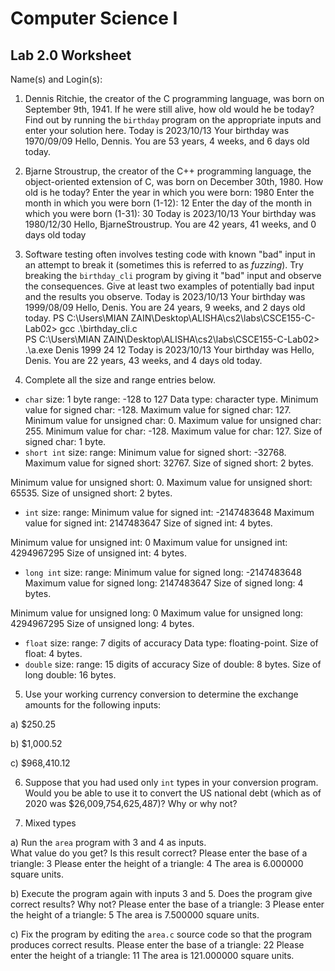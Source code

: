
# Computer Science I 
## Lab 2.0 Worksheet

Name(s) and Login(s):



1. Dennis Ritchie, the creator of the C programming language,
was born on September 9th, 1941.  If he were still alive,
how old would he be today?  Find out by running the `birthday`
program on the appropriate inputs and enter your solution here.
Today is 2023/10/13
Your birthday was 1970/09/09
Hello, Dennis.  You are 53 years, 4 weeks, and 6 days old today.



2. Bjarne Stroustrup, the creator of the C++ programming
language, the object-oriented extension of C, was born on
December 30th, 1980.  How old is he today?
Enter the year in which you were born: 1980
Enter the month in which you were born (1-12): 12
Enter the day of the month in which you were born (1-31): 30
Today is 2023/10/13
Your birthday was 1980/12/30
Hello, BjarneStroustrup.  You are 42 years, 41 weeks, and 0 days old today



3. Software testing often involves testing code with known
"bad" input in an attempt to break it (sometimes this is
referred to as *fuzzing*).  Try breaking the `birthday_cli`
program by giving it "bad" input and observe the consequences.
Give at least two examples of potentially bad input and the
results you observe.
Today is 2023/10/13
Your birthday was 1999/08/09
Hello, Denis.  You are 24 years, 9 weeks, and 2 days old today.
PS C:\Users\MIAN ZAIN\Desktop\ALISHA\cs2\labs\CSCE155-C-Lab02> gcc .\birthday_cli.c  
PS C:\Users\MIAN ZAIN\Desktop\ALISHA\cs2\labs\CSCE155-C-Lab02> .\a.exe Denis 1999 24 12
Today is 2023/10/13
Your birthday was 
Hello, Denis.  You are 22 years, 43 weeks, and 4 days old today.



4. Complete all the size and range entries below.

* `char`
  size: 1 byte
  range: -128 to 127
  Data type: character type.
Minimum value for signed char: -128.
Maximum value for signed char: 127.
Minimum value for unsigned char: 0.
Maximum value for unsigned char: 255.
Minimum value for char: -128.
Maximum value for char: 127.
Size of signed char: 1 byte.
* `short int`
  size:
  range:
  Minimum value for signed short: -32768.
Maximum value for signed short: 32767.
Size of signed short: 2 bytes.

Minimum value for unsigned short: 0.
Maximum value for unsigned short: 65535.
Size of unsigned short: 2 bytes.
* `int`
  size:
  range:
  Minimum value for signed int: -2147483648
Maximum value for signed int: 2147483647
Size of signed int: 4 bytes.

Minimum value for unsigned int: 0
Maximum value for unsigned int: 4294967295
Size of unsigned int: 4 bytes.
* `long int`
  size:
  range:
  Minimum value for signed long: -2147483648
Maximum value for signed long: 2147483647
Size of signed long: 4 bytes.

Minimum value for unsigned long: 0
Maximum value for unsigned long: 4294967295
Size of unsigned long: 4 bytes.
* `float`
  size:
  range: 7 digits of accuracy
  Data type: floating-point.
Size of float: 4 bytes.
* `double`
  size:
  range: 15 digits of accuracy
  Size of double: 8 bytes.
Size of long double: 16 bytes.


5. Use your working currency conversion to determine
the exchange amounts for the following inputs:

  a) $250.25

  b) $1,000.52

  c) $968,410.12



6. Suppose that you had used only `int` types
in your conversion program.  Would you be able
to use it to convert the US national debt
(which as of 2020 was \$26,009,754,625,487)?
Why or why not?




7. Mixed types

a) Run the `area` program with 3 and 4 as inputs.  
What value do you get?  Is this result correct?
Please enter the base of a triangle: 3
Please enter the height of a triangle: 4
The area is 6.000000 square units.

b) Execute the program again with inputs 3 and 5.
Does the program give correct results?  Why not?
Please enter the base of a triangle: 3
Please enter the height of a triangle: 5
The area is 7.500000 square units.

c) Fix the program by editing the `area.c` source
code so that the program produces correct results.
Please enter the base of a triangle: 22
Please enter the height of a triangle: 11
The area is 121.000000 square units.
